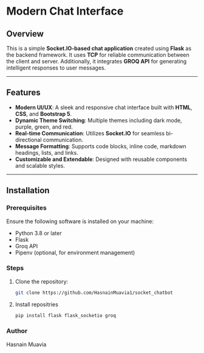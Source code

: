 # Modern Chat Interface

## Overview

This is a simple **Socket.IO-based chat application** created using **Flask** as the backend framework. It uses **TCP** for reliable communication between the client and server. Additionally, it integrates **GROQ API** for generating intelligent responses to user messages.

---

## Features

- **Modern UI/UX**: A sleek and responsive chat interface built with **HTML**, **CSS**, and **Bootstrap 5**.
- **Dynamic Theme Switching**: Multiple themes including dark mode, purple, green, and red.
- **Real-time Communication**: Utilizes **Socket.IO** for seamless bi-directional communication.
- **Message Formatting**: Supports code blocks, inline code, markdown headings, lists, and links.
- **Customizable and Extendable**: Designed with reusable components and scalable styles.

---

## Installation

### Prerequisites

Ensure the following software is installed on your machine:
- Python 3.8 or later
- Flask
- Groq API
- Pipenv (optional, for environment management)

### Steps

1. Clone the repository:

   ```bash
   git clone https://github.com/HasnainMuavia1/socket_chatbot
   ```
2. Install repositries
   ```bash
   pip install flask flask_socketio groq
   ```

### Author

Hasnain Muavia
   
